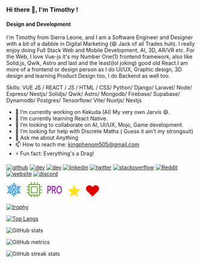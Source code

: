 ### Hi there 👋,  I'm Timothy !
#### Design and Development
I'm Timothy from Sierra Leone, and I am a Software Engineer and Designer with a bit of a dabble in Digital Marketing (😄 Jack of all Trades huh). I really enjoy doing Full Stack Web and Mobile Development, AI, 3D, AR/VR etc. For the Web, I love Vue-js it's my Number One(1) frontend framework, also like Solid.js, Qwik, Astro and last and the least(lol joking) good old React.I am more of a frontend or design person as I do UI/UX, Graphic design, 3D design and learning Product Design too, I do Backend as well too.

Skills: VUE JS / REACT / JS / HTML / CSS/ Python/ Django/ Laravel/ Node/ Express/ Nestjs/ Solidjs/ Qwik/ Astro/ Mongodb/ Firebase/ Supabase/ Dynamodb/ Postgres/ Tensorflow/ Vite/ Nuxtjs/ Nextjs

- 🔭 I’m currently working on Kekuda (AI) My very own Jarvis 😄. 
- 🌱 I’m currently learning React Native. 
- 👯 I’m looking to collaborate on AI, UI/UX, Mojo, Game development. 
- 🤔 I’m looking for help with Discrete Maths ( Guess it ain't my strongsuit) 
- 💬 Ask me about Anything 
- 📫 How to reach me: kingphenom505@gmail.com  
- ⚡ Fun fact: Everything's a Drag! 


[<img src='https://cdn.jsdelivr.net/npm/simple-icons@3.0.1/icons/github.svg' alt='github' height='40'>](https://github.com/phenomfvr)  [<img src='https://cdn.jsdelivr.net/npm/simple-icons@3.0.1/icons/dev-dot-to.svg' alt='dev' height='40'>](https://dev.to/phenomfvr)  [<img src='https://cdn.jsdelivr.net/npm/simple-icons@3.0.1/icons/hashnode.svg' alt='dev' height='40'>](https://phenomfvr.hashnode.dev/)  [<img src='https://cdn.jsdelivr.net/npm/simple-icons@3.0.1/icons/linkedin.svg' alt='linkedin' height='40'>](https://www.linkedin.com/in/king-phenom/)  [<img src='https://cdn.jsdelivr.net/npm/simple-icons@3.0.1/icons/twitter.svg' alt='twitter' height='40'>](https://twitter.com/phenomfvr)  [<img src='https://cdn.jsdelivr.net/npm/simple-icons@3.0.1/icons/stackoverflow.svg' alt='stackoverflow' height='40'>](https://stackoverflow.com/users/phenomfvr)  [<img src='https://cdn.jsdelivr.net/npm/simple-icons@3.0.1/icons/reddit.svg' alt='Reddit' height='40'>](https://www.reddit.com/user/phenomfvr)  [<img src='https://cdn.jsdelivr.net/npm/simple-icons@3.0.1/icons/icloud.svg' alt='website' height='40'>](https://phenom-portfolio.netlify.app/)  [<img src='https://cdn.jsdelivr.net/npm/simple-icons@3.0.1/icons/discord.svg' alt='discord' height='40'>](phenomfvr#6792)  

<a href='https://archiveprogram.github.com/'><img src='https://raw.githubusercontent.com/acervenky/animated-github-badges/master/assets/acbadge.gif' width='40' height='40'></a> <a href='https://docs.github.com/en/developers'><img src='https://raw.githubusercontent.com/acervenky/animated-github-badges/master/assets/devbadge.gif' width='40' height='40'></a> <a href='https://github.com/pricing'><img src='https://raw.githubusercontent.com/acervenky/animated-github-badges/master/assets/pro.gif' width='40' height='40'></a> <a href='https://stars.github.com/'><img src='https://raw.githubusercontent.com/acervenky/animated-github-badges/master/assets/starbadge.gif' width='35' height='35'></a> <a href='https://docs.github.com/en/github/supporting-the-open-source-community-with-github-sponsors'><img src='https://raw.githubusercontent.com/acervenky/animated-github-badges/master/assets/sponsorbadge.gif' width='35' height='35'></a> 

[![trophy](https://github-profile-trophy.vercel.app/?username=phenomfvr)](https://github.com/ryo-ma/github-profile-trophy)

[![Top Langs](https://github-readme-stats.vercel.app/api/top-langs/?username=phenomfvr)](https://github.com/anuraghazra/github-readme-stats)

![GitHub stats](https://github-readme-stats.vercel.app/api?username=phenomfvr&show_icons=true&count_private=true)  

![GitHub metrics](https://metrics.lecoq.io/phenomfvr)  

![GitHub streak stats](https://streak-stats.demolab.com/?user=phenomfvr)  

